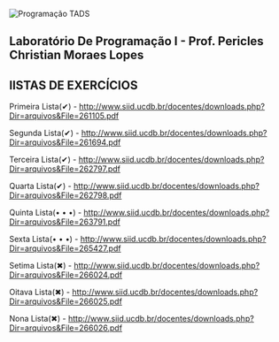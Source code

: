 ![Programação TADS](https://yt3.ggpht.com/a-/ACSszfEfrSyJHu5xU3drsoyyS6-fT3FGjEGuXRpD9g=s900-mo-c-c0xffffffff-rj-k-no)

Laboratório De Programação I - Prof. Pericles Christian Moraes Lopes
-
lISTAS DE EXERCÍCIOS
-
Primeira Lista(✔) - http://www.siid.ucdb.br/docentes/downloads.php?Dir=arquivos&File=261105.pdf

Segunda Lista(✔) - http://www.siid.ucdb.br/docentes/downloads.php?Dir=arquivos&File=261694.pdf

Terceira Lista(✔) - http://www.siid.ucdb.br/docentes/downloads.php?Dir=arquivos&File=262797.pdf

Quarta Lista(✔) - http://www.siid.ucdb.br/docentes/downloads.php?Dir=arquivos&File=262798.pdf

Quinta Lista(• • •) - http://www.siid.ucdb.br/docentes/downloads.php?Dir=arquivos&File=263791.pdf

Sexta Lista(• • •) - http://www.siid.ucdb.br/docentes/downloads.php?Dir=arquivos&File=265427.pdf

Setima Lista(✖) - http://www.siid.ucdb.br/docentes/downloads.php?Dir=arquivos&File=266024.pdf

Oitava Lista(✖) - http://www.siid.ucdb.br/docentes/downloads.php?Dir=arquivos&File=266025.pdf

Nona Lista(✖) - http://www.siid.ucdb.br/docentes/downloads.php?Dir=arquivos&File=266026.pdf
